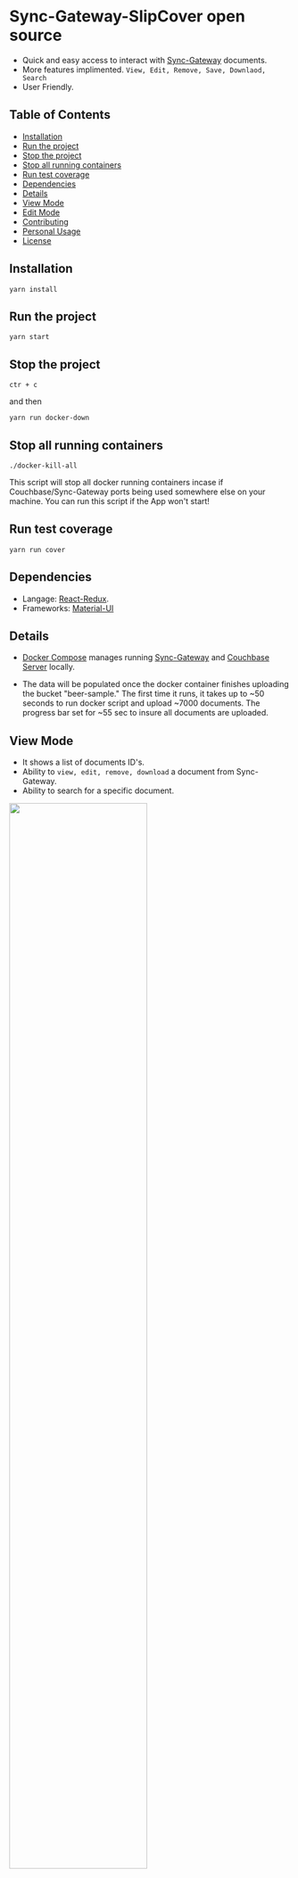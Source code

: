 # Sync-Gateway-SlipCover open source

-  Quick and easy access to interact with 
[Sync-Gateway](https://developer.couchbase.com/documentation/mobile/current/installation/sync-gateway/index.html) documents.
-  More features implimented.
`View, Edit, Remove, Save, Downlaod, Search`  
-  User Friendly.


## Table of Contents
- [Installation](#installation)
- [Run the project](#run-the-project)
- [Stop the project](#stop-the-project)
- [Stop all running containers](#stop-all-running-containers)
- [Run test coverage](#run-test-coverage)
- [Dependencies](#dependencies)
- [Details](#details)
- [View Mode](#view-mode)
- [Edit Mode](#edit-mode)
- [Contributing](#contributing)
- [Personal Usage](#personal-usage)
- [License](#license)

## Installation

```
yarn install
```


## Run the project

```
yarn start
```

## Stop the project
```
ctr + c
```
and then

```
yarn run docker-down
```


## Stop all running containers
```
./docker-kill-all
```
This script will stop all docker running containers incase if Couchbase/Sync-Gateway ports being used somewhere else on 
your machine. You can run this script if the App won't start! 


## Run test coverage

```
yarn run cover
```


## Dependencies
- Langage: [React-Redux](https://redux.js.org/docs/basics/UsageWithReact.html).
- Frameworks: [Material-UI](http://www.material-ui.com/#/components/app-bar)

## Details

- [Docker Compose](https://docs.docker.com/compose/) manages running 
[Sync-Gateway](https://developer.couchbase.com/documentation/mobile/current/installation/sync-gateway/index.html) 
and [Couchbase Server](https://www.couchbase.com/sign-in) locally.

- The data will be populated once the docker container finishes uploading the bucket "beer-sample." The first time it runs, 
it takes up to ~50 seconds to run docker script and upload ~7000 documents. The progress bar set for ~55 sec to insure all 
documents are uploaded.


## View Mode
-  It shows a list of documents ID's.
-  Ability to `view, edit, remove, download` a document from Sync-Gateway.
-  Ability to search for a specific document.

<img src=./screenshots/readMode.png width=70% /> 


## Edit Mode
- Ability to save the changes into Sync-Gateway.

<img src= ./screenshots/editMode.png width=70% />

## Contributing

All contributions and suggestions are welcome!

For suggested improvements, please [file an issue](https://github.com/PacificGasAndElectric/SlipCover/issues).

For direct contributions, please fork the repository and file a pull request. If you have never created a pull request, 
watch these quick tutorials [here](https://egghead.io/series/how-to-contribute-to-an-open-source-project-on-github).

1. Fork it (<https://github.com/PacificGasAndElectric/SlipCover/fork>)
2. Create your feature branch (`git checkout -b feature/fooBar`)
3. Commit your changes (`git commit -am 'Add some fooBar'`)
4. Push to the branch (`git push origin feature/fooBar`)
5. Create a new Pull Request

## Personal Usage

If you want to use this project with your own Sync-Gateway:

- modify `manifest.js` to add your own buckets.

```
bucket: ['beer-sample'],
```

- Modify `.env` to change your end point.


```
REACT_APP_SYNC_GATEWAY="http://localhost:4984"
```

- Remove the scripts from `package.json`.

```javascript
"prestart": "docker-compose up --build -d",
"docker-down": "docker-compose down",
```


- Bear in mind that the default behavior of fetch is to ignore the Set-Cookie header completely. To opt into accepting 
cookies from the server, you must use the credentials option.

For [CORS](https://developer.mozilla.org/en-US/docs/Web/HTTP/CORS) requests, use the "include" value to allow sending 
credentials to
other domains:

```javascript
fetch('https://example.com:1234/users', {
  credentials: 'include'
})
```
## License
[MIT](https://github.com/PacificGasAndElectric/SlipCover/blob/master/LICENSE)

